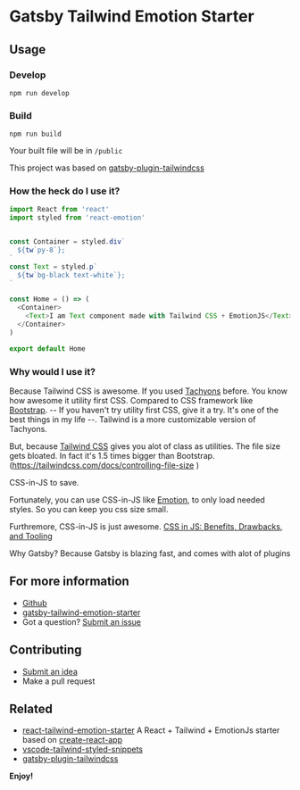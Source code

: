 # Gatsby Tailwind Emotion Starter

## Usage

### Develop

```
npm run develop
```

### Build

```
npm run build
```
Your built file will be in `/public`

This project was based on [gatsby-plugin-tailwindcss](https://github.com/muhajirframe/gatsby-plugin-tailwindcss/)

### How the heck do I use it?

```javascript
import React from 'react'
import styled from 'react-emotion'


const Container = styled.div`
  ${tw`py-8`};
`
const Text = styled.p`
  ${tw`bg-black text-white`};
`

const Home = () => (
  <Container>
    <Text>I am Text component made with Tailwind CSS + EmotionJS</Text>
  </Container>
)

export default Home
```

### Why would I use it?

Because Tailwind CSS is awesome. If you used [Tachyons](https://tachyons.io/) before. You know how awesome it utility first CSS. Compared to CSS framework like [Bootstrap](http://getbootstrap.com/). -- If you haven't try utility first CSS, give it a try. It's one of the best things in my life --. Tailwind is a more customizable version of Tachyons.

But, because [Tailwind CSS](https://tailwindcss.com) gives you alot of class as utilities. The file size gets bloated. In fact it's 1.5 times bigger than Bootstrap. (https://tailwindcss.com/docs/controlling-file-size )

CSS-in-JS to save.

Fortunately, you can use CSS-in-JS like [Emotion](https://github.com/emotion-js/emotion), to only load needed styles. So you can keep you css size small.

Furthremore, CSS-in-JS is just awesome. [CSS in JS: Benefits, Drawbacks, and Tooling](https://objectpartners.com/2017/11/03/css-in-js-benefits-drawbacks-and-tooling/)

Why Gatsby?
Because Gatsby is blazing fast, and comes with alot of plugins

## For more information

- [Github](https://github.com/muhajirframe/gatsby-tailwind-emotion-starter)
- [gatsby-tailwind-emotion-starter](https://github.com/muhajirframe/gatsby-tailwind-emotion-starter)
- Got a question? [Submit an issue](https://github.com/muhajirframe/gatsby-tailwind-emotion-starter/issues/new)

## Contributing

- [Submit an idea](https://github.com/muhajirframe/gatsby-tailwind-emotion-starter/issues/new)
- Make a pull request

## Related
- [react-tailwind-emotion-starter](https://github.com/muhajirframe/react-tailwind-emotion-starter) A React + Tailwind + EmotionJs starter based on [create-react-app](https://github.com/facebook/create-react-app)
- [vscode-tailwind-styled-snippets](https://github.com/muhajirframe/vscode-tailwind-styled-snippets)
- [gatsby-plugin-tailwindcss](https://github.com/muhajirframe/gatsby-plugin-tailwincss)

**Enjoy!**
